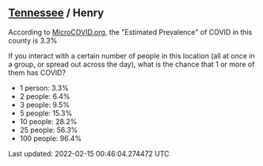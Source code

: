 
## [Tennessee](/united-states/tennessee) / Henry

According to [MicroCOVID.org](http://microcovid.org),
the "Estimated Prevalence" of COVID in this county is 3.3%

If you interact with a certain number of people in this location
(all at once in a group, or spread out across the day), what is the chance that
1 or more of them has COVID?

- 1 person: 3.3%
- 2 people: 6.4%
- 3 people: 9.5%
- 5 people: 15.3%
- 10 people: 28.2%
- 25 people: 56.3%
- 100 people: 96.4%

Last updated: 2022-02-15 00:46:04.274472 UTC
